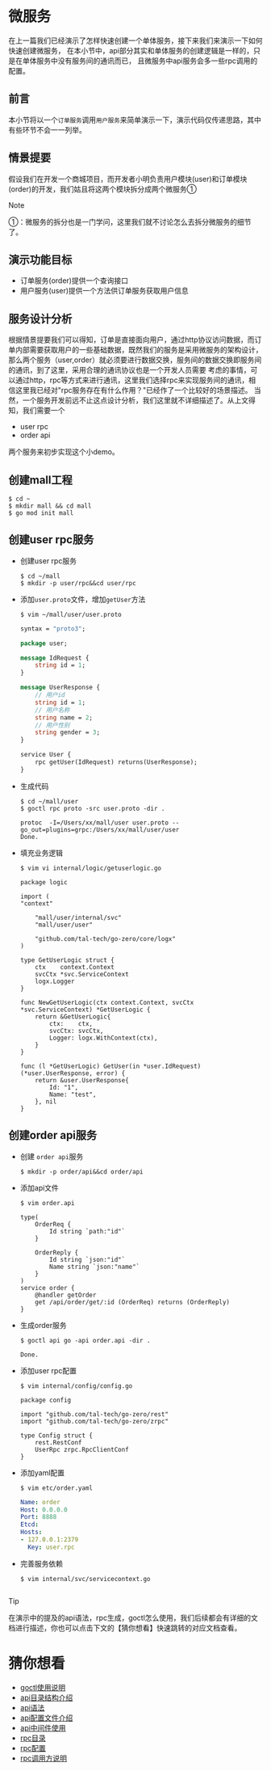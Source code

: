 # 微服务

在上一篇我们已经演示了怎样快速创建一个单体服务，接下来我们来演示一下如何快速创建微服务，
在本小节中，api部分其实和单体服务的创建逻辑是一样的，只是在单体服务中没有服务间的通讯而已，
且微服务中api服务会多一些rpc调用的配置。

## 前言
本小节将以一个`订单服务`调用`用户服务`来简单演示一下，演示代码仅传递思路，其中有些环节不会一一列举。

## 情景提要
假设我们在开发一个商城项目，而开发者小明负责用户模块(user)和订单模块(order)的开发，我们姑且将这两个模块拆分成两个微服务①

> [!NOTE] 
> ①：微服务的拆分也是一门学问，这里我们就不讨论怎么去拆分微服务的细节了。

## 演示功能目标
* 订单服务(order)提供一个查询接口
* 用户服务(user)提供一个方法供订单服务获取用户信息

## 服务设计分析
根据情景提要我们可以得知，订单是直接面向用户，通过http协议访问数据，而订单内部需要获取用户的一些基础数据，既然我们的服务是采用微服务的架构设计，
那么两个服务（user,order）就必须要进行数据交换，服务间的数据交换即服务间的通讯，到了这里，采用合理的通讯协议也是一个开发人员需要
考虑的事情，可以通过http，rpc等方式来进行通讯，这里我们选择rpc来实现服务间的通讯，相信这里我已经对"rpc服务存在有什么作用？"已经作了一个比较好的场景描述。
当然，一个服务开发前远不止这点设计分析，我们这里就不详细描述了。从上文得知，我们需要一个
* user rpc
* order api

两个服务来初步实现这个小demo。

## 创建mall工程
``` shell
$ cd ~
$ mkdir mall && cd mall
$ go mod init mall
```

## 创建user rpc服务

* 创建user rpc服务
    ``` shell
    $ cd ~/mall
    $ mkdir -p user/rpc&&cd user/rpc  
    ```

* 添加`user.proto`文件，增加`getUser`方法

    ``` shell
    $ vim ~/mall/user/user.proto
    ```
    ``` proto
    syntax = "proto3";

    package user;
    
    message IdRequest {
        string id = 1;
    }
    
    message UserResponse {
        // 用户id
        string id = 1;
        // 用户名称
        string name = 2;
        // 用户性别
        string gender = 3;
    }
    
    service User {
        rpc getUser(IdRequest) returns(UserResponse);
    }
    ```
* 生成代码

    ``` shell
    $ cd ~/mall/user
    $ goctl rpc proto -src user.proto -dir .
    ```
    ``` text
    protoc  -I=/Users/xx/mall/user user.proto --go_out=plugins=grpc:/Users/xx/mall/user/user
    Done.
    ```
* 填充业务逻辑

    ``` shell
    $ vim vi internal/logic/getuserlogic.go
    ```
    ``` golang
    package logic

    import (
    "context"
    
        "mall/user/internal/svc"
        "mall/user/user"
    
        "github.com/tal-tech/go-zero/core/logx"
    )
    
    type GetUserLogic struct {
        ctx    context.Context
        svcCtx *svc.ServiceContext
        logx.Logger
    }
    
    func NewGetUserLogic(ctx context.Context, svcCtx *svc.ServiceContext) *GetUserLogic {
        return &GetUserLogic{
            ctx:    ctx,
            svcCtx: svcCtx,
            Logger: logx.WithContext(ctx),
        }
    }
    
    func (l *GetUserLogic) GetUser(in *user.IdRequest) (*user.UserResponse, error) {
        return &user.UserResponse{
            Id: "1",
            Name: "test",
        }, nil
    }
    ```

## 创建order api服务
* 创建 `order api`服务

    ``` shell
    $ mkdir -p order/api&&cd order/api
    ```
* 添加api文件
    ``` shell
    $ vim order.api
    ```
    ``` text
    type(
        OrderReq {
            Id string `path:"id"`
        }
    
        OrderReply {
            Id string `json:"id"`
            Name string `json:"name"`
        }
    )
    service order {
        @handler getOrder
        get /api/order/get/:id (OrderReq) returns (OrderReply)
    }
    ```
* 生成order服务
    ``` shell
    $ goctl api go -api order.api -dir .
    ```
    ``` text
    Done.
    ```
* 添加user rpc配置

    ``` shell
    $ vim internal/config/config.go
    ```
    ```golang
    package config

    import "github.com/tal-tech/go-zero/rest"
    import "github.com/tal-tech/go-zero/zrpc"
  
    type Config struct {
        rest.RestConf
        UserRpc zrpc.RpcClientConf
    }
    ```
* 添加yaml配置

    ``` shell
    $ vim etc/order.yaml 
    ```
    ``` yaml
    Name: order
    Host: 0.0.0.0
    Port: 8888
    Etcd:
    Hosts:
    - 127.0.0.1:2379
      Key: user.rpc
    ```
* 完善服务依赖

    ``` shell
    $ vim internal/svc/servicecontext.go
    ```
    ```golang
    
    ```

> [!TIP]
> 在演示中的提及的api语法，rpc生成，goctl怎么使用，我们后续都会有详细的文档进行描述，你也可以点击下文的【猜你想看】快速跳转的对应文档查看。

# 猜你想看
* [goctl使用说明](goctl.md)
* [api目录结构介绍](api-dir.md)
* [api语法](api-grammar.md)
* [api配置文件介绍](api-config.md)
* [api中间件使用](middleware.md)
* [rpc目录](rpc-dir.md)
* [rpc配置](rpc-config.md)
* [rpc调用方说明](rpc-call.md)

